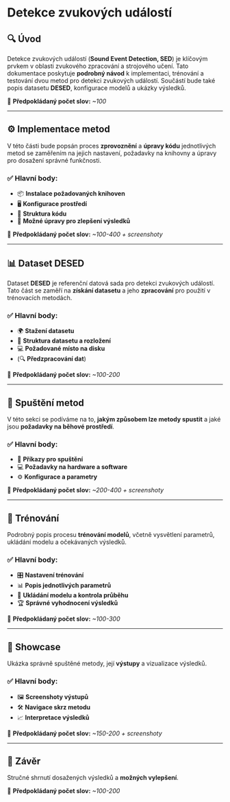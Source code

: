 #  Detekce zvukových událostí 

## 🔍 Úvod

Detekce zvukových událostí (**Sound Event Detection, SED**) je klíčovým prvkem v oblasti zvukového zpracování a strojového učení. Tato dokumentace poskytuje **podrobný návod** k implementaci, trénování a testování dvou metod pro detekci zvukových událostí. Součástí bude také popis datasetu **DESED**, konfigurace modelů a ukázky výsledků.

📌 **Předpokládaný počet slov:** *~100*

---

## ⚙️ Implementace metod

V této části bude popsán proces **zprovoznění** a **úpravy kódu** jednotlivých metod se zaměřením na jejich nastavení, požadavky na knihovny a úpravy pro dosažení správné funkčnosti.

### ✅ Hlavní body:
- 📦 **Instalace požadovaných knihoven**
- 🖥️ **Konfigurace prostředí**
- 📂 **Struktura kódu**
- 🔧 **Možné úpravy pro zlepšení výsledků**

📌 **Předpokládaný počet slov:** *~100-400 + screenshoty*

---

## 📊 Dataset DESED

Dataset **DESED** je referenční datová sada pro detekci zvukových událostí. Tato část se zaměří na **získání datasetu** a jeho **zpracování** pro použití v trénovacích metodách.

### ✅ Hlavní body:
- 🌍 **Stažení datasetu**
- 📁 **Struktura datasetu a rozložení**
- 💻 **Požadované místo na disku**
- (🔍 **Předzpracování dat**)

📌 **Předpokládaný počet slov:** *~100-200*

---

## 🚀 Spuštění metod

V této sekci se podíváme na to, **jakým způsobem lze metody spustit** a jaké jsou **požadavky na běhové prostředí**.

### ✅ Hlavní body:
- 🏁 **Příkazy pro spuštění**
- 💻 **Požadavky na hardware a software**
- ⚙️ **Konfigurace a parametry**

📌 **Předpokládaný počet slov:** *~200-400 + screenshoty*

---

## 🎯 Trénování

Podrobný popis procesu **trénování modelů**, včetně vysvětlení parametrů, ukládání modelu a očekávaných výsledků.

### ✅ Hlavní body:
- 🎛️ **Nastavení trénování**
- 📊 **Popis jednotlivých parametrů**
- 💾 **Ukládání modelu a kontrola průběhu**
- 🏆 **Správné vyhodnocení výsledků**

📌 **Předpokládaný počet slov:** *~100-300*

---

## 📸 Showcase

Ukázka správně spuštěné metody, její **výstupy** a vizualizace výsledků.

### ✅ Hlavní body:
- 🖼️ **Screenshoty výstupů**
- 🛠️ **Navigace skrz metodu**
- 📈 **Interpretace výsledků**

📌 **Předpokládaný počet slov:** *~150-200 + screenshoty*

---

## 🏁 Závěr

Stručné shrnutí dosažených výsledků a **možných vylepšení**.

📌 **Předpokládaný počet slov:** *~100-200*

